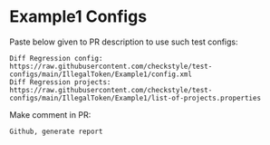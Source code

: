 # Example1 Configs
Paste below given to PR description to use such test configs:
```
Diff Regression config: https://raw.githubusercontent.com/checkstyle/test-configs/main/IllegalToken/Example1/config.xml
Diff Regression projects: https://raw.githubusercontent.com/checkstyle/test-configs/main/IllegalToken/Example1/list-of-projects.properties
```
Make comment in PR:
```
Github, generate report
```
